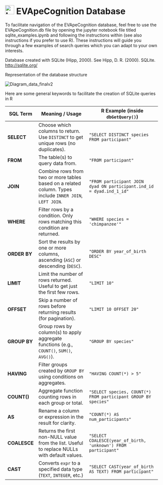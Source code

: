  # <img src="https://github.com/user-attachments/assets/cee0bb16-3166-4109-b489-e646159b40c3" alt="Logo-EVApeCognition" width="30"> EVApeCognition Database

To facilitate navigation of the EVApeCognition database, feel free to use the EVApeCognition.db file by opening the jupyter notebook file titled sqlite_examples.ipynb and following the instructions within (see also instructions if you prefer to use R). These instructions will guide you through a few examples of search queries which you can adapt to your own interests. 

Database created with SQLite (Hipp, 2000). See Hipp, D. R. (2000). SQLite. http://sqlite.org/

Representation of the database structure

![Diagram_data_finalv2](https://github.com/user-attachments/assets/bd9267a6-cbd8-4a3a-b4c8-f9cd65f00d58)


Here are some general keywords to facilitate the creation of SQLite queries in R

| SQL Term     | Meaning / Usage                                                                                          | R Example (inside `dbGetQuery()`)                                    |
| ------------ | -------------------------------------------------------------------------------------------------------- | -------------------------------------------------------------------- |
| **SELECT**   | Choose which columns to return. Use `DISTINCT` to get unique rows (no duplicates).                       | `"SELECT DISTINCT species FROM participant"`                         |
| **FROM**     | The table(s) to query data from.                                                                         | `"FROM participant"`                                                 |
| **JOIN**     | Combine rows from two or more tables based on a related column. Types include `INNER JOIN`, `LEFT JOIN`. | `"FROM participant JOIN dyad ON participant.ind_id = dyad.ind_1_id"` |
| **WHERE**    | Filter rows by a condition. Only rows matching this condition are returned.                              | `"WHERE species = 'chimpanzee'"`                                     |
| **ORDER BY** | Sort the results by one or more columns, ascending (`ASC`) or descending (`DESC`).                       | `"ORDER BY year_of_birth DESC"`                                      |
| **LIMIT**    | Limit the number of rows returned. Useful to get just the first few rows.                                | `"LIMIT 10"`                                                         |
| **OFFSET**   | Skip a number of rows before returning results (for pagination).                                         | `"LIMIT 10 OFFSET 20"`                                               |
| **GROUP BY** | Group rows by column(s) to apply aggregate functions (e.g., `COUNT()`, `SUM()`, `AVG()`).                | `"GROUP BY species"`                                                 |
| **HAVING**   | Filter groups created by `GROUP BY` using conditions on aggregates.                                      | `"HAVING COUNT(*) > 5"`                                              |
| **COUNT()**  | Aggregate function counting rows in each group or total.                                                 | `"SELECT species, COUNT(*) FROM participant GROUP BY species"`       |
| **AS**       | Rename a column or expression in the result for clarity.                                                 | `"COUNT(*) AS num_participants"`                                     |
| **COALESCE** | Returns the first non-NULL value from the list. Useful to replace NULLs with default values.             | `"SELECT COALESCE(year_of_birth, 'unknown') FROM participant"`       |
| **CAST**     | Converts `expr` to a specified data type (`TEXT`, `INTEGER`, etc.)                                       | `"SELECT CAST(year_of_birth AS TEXT) FROM participant"`              |
